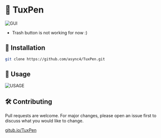 # 📝 TuxPen

![GUI](https://i.imgur.com/6upVFL4.png)
* Trash button is not working for now :)

## 📌 Installation 
``` bash
git clone https://github.com/async4/TuxPen.git
```

## 🔌 Usage
![USAGE](https://i.imgur.com/0kdhvUq.png)

## 🛠 Contributing
Pull requests are welcome. For major changes, please open an issue first to discuss what you would like to change.

[gitub.io/TuxPen](https://async4.github.io/TuxPen)
